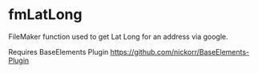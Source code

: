 fmLatLong
=========

FileMaker function used to get Lat Long for an address via google.

Requires BaseElements Plugin https://github.com/nickorr/BaseElements-Plugin


